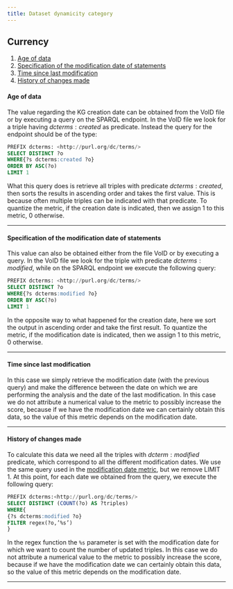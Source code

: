 ```yaml
---
title: Dataset dynamicity category
---
```


## Currency
1. [Age of data](#age-of-data)
2. [Specification of the modification date of statements](#specification-of-the-modification-date-of-statements)
3. [Time since last modification](#time-since-last-modification)
4. [History of changes made](#history-of-changes-made)

#### **Age of data**
The value regarding the KG creation date can be obtained from the VoID file or by executing a query on the SPARQL endpoint. In the VoID file we look for a triple having $dcterms:created$ as predicate. Instead the query for the endpoint should be of the type:

```sql
PREFIX dcterms: <http://purl.org/dc/terms/>
SELECT DISTINCT ?o
WHERE{?s dcterms:created ?o}
ORDER BY ASC(?o)
LIMIT 1
```
What this query does is retrieve all triples with predicate
$dcterms:created$, then sorts the results in ascending order and takes the
first value. This is because often multiple triples can be indicated
with that predicate. To quantize the metric, if the creation date is indicated, then we assign 1 to this metric, 0 otherwise.

---

#### **Specification of the modification date of statements**
This value can also be obtained either from the file
VoID or by executing a query. In the VoID file we look for the triple with predicate $dcterms:modified$, while on the SPARQL endpoint we execute the following query:

```sql
PREFIX dcterms: <http://purl.org/dc/terms/>
SELECT DISTINCT ?o
WHERE{?s dcterms:modified ?o}
ORDER BY ASC(?o)
LIMIT 1
```
In the opposite way to what happened for the creation date, here we sort the output in ascending order and take the first result. To quantize the metric, if the modification date is indicated, then we assign 1 to this metric, 0 otherwise.

---

#### **Time since last modification**
In this case we simply retrieve the modification date (with the previous query) and make the difference between the date on which we are performing the analysis and the date of the last modification. In this case we do not attribute a numerical value to the metric to possibly increase the score, because if we have the modification date we can certainly obtain this data, so the value of this metric depends on the modification date.

---

#### **History of changes made**
To calculate this data we need all the triples with $dcterm:modified$ predicate, which correspond to all the different modification dates. We use the same query used in the [modification date metric](#modification-date), but we remove LIMIT 1. At this point, for each date we obtained from the query, we execute the following query:

```sql
PREFIX dcterms:<http://purl.org/dc/terms/>
SELECT DISTINCT (COUNT(?o) AS ?triples)
WHERE{
{?s dcterms:modified ?o}
FILTER regex(?o,’%s’)
}
```
In the regex function the ```%s``` parameter is set with the modification date for which we want to count the number of updated triples. In this case we do not attribute a numerical value to the metric to possibly increase the score, because if we have the modification date we can certainly obtain this data, so the value of this metric depends on the modification date.

---
